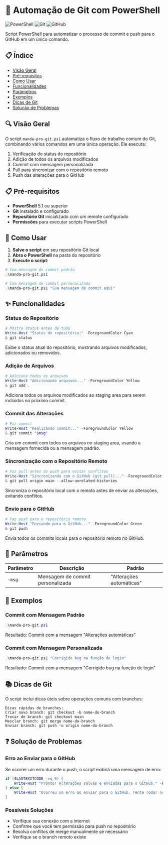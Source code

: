 # 🚀 Automação de Git com PowerShell

![PowerShell](https://img.shields.io/badge/PowerShell-5.1+-blue)
![Git](https://img.shields.io/badge/Git-Automation-green)
![GitHub](https://img.shields.io/badge/GitHub-Ready-orange)

Script PowerShell para automatizar o processo de commit e push para o GitHub em um único comando.

## 📋 Índice

- [Visão Geral](#-visão-geral)
- [Pré-requisitos](#-pré-requisitos)
- [Como Usar](#-como-usar)
- [Funcionalidades](#-funcionalidades)
- [Parâmetros](#-parâmetros)
- [Exemplos](#-exemplos)
- [Dicas de Git](#-dicas-de-git)
- [Solução de Problemas](#-solução-de-problemas)

## 🔍 Visão Geral

O script `manda-pro-git.ps1` automatiza o fluxo de trabalho comum do Git, combinando vários comandos em uma única operação. Ele executa:

1. Verificação do status do repositório
2. Adição de todos os arquivos modificados
3. Commit com mensagem personalizada
4. Pull para sincronizar com o repositório remoto
5. Push das alterações para o GitHub

## 📋 Pré-requisitos

- **PowerShell** 5.1 ou superior
- **Git** instalado e configurado
- **Repositório Git** inicializado com um remote configurado
- **Permissões** para executar scripts PowerShell

## 🚀 Como Usar

1. **Salve o script** em seu repositório Git local
2. **Abra o PowerShell** na pasta do repositório
3. **Execute o script**:

```powershell
# Com mensagem de commit padrão
.\manda-pro-git.ps1

# Com mensagem de commit personalizada
.\manda-pro-git.ps1 "Sua mensagem de commit aqui"
```

## ✨ Funcionalidades

### Status do Repositório
```powershell
# Mostra status antes de tudo
Write-Host "Status do repositório:" -ForegroundColor Cyan
& git status
```
Exibe o status atual do repositório, mostrando arquivos modificados, adicionados ou removidos.

### Adição de Arquivos
```powershell
# Adiciona todos os arquivos
Write-Host "Adicionando arquivos..." -ForegroundColor Yellow
& git add .
```
Adiciona todos os arquivos modificados ao staging area para serem incluídos no próximo commit.

### Commit das Alterações
```powershell
# Faz commit
Write-Host "Realizando commit..." -ForegroundColor Yellow
& git commit "$msg"
```
Cria um commit com todos os arquivos no staging area, usando a mensagem fornecida ou a mensagem padrão.

### Sincronização com o Repositório Remoto
```powershell
# Faz pull antes do push para evitar conflitos
Write-Host "Sincronizando com o GitHub (git pull)..." -ForegroundColor Yellow
& git pull origin main --allow-unrelated-histories
```
Sincroniza o repositório local com o remoto antes de enviar as alterações, evitando conflitos.

### Envio para o GitHub
```powershell
# Faz push para o repositório remoto
Write-Host "Enviando para o GitHub..." -ForegroundColor Green
& git push
```
Envia todos os commits locais para o repositório remoto no GitHub.

## 🔧 Parâmetros

| Parâmetro | Descrição | Padrão |
|-----------|-----------|--------|
| `-msg` | Mensagem de commit personalizada | "Alterações automáticas" |

## 📝 Exemplos

### Commit com Mensagem Padrão
```powershell
.\manda-pro-git.ps1
```
Resultado: Commit com a mensagem "Alterações automáticas"

### Commit com Mensagem Personalizada
```powershell
.\manda-pro-git.ps1 "Corrigido bug na função de login"
```
Resultado: Commit com a mensagem "Corrigido bug na função de login"

## 📚 Dicas de Git

O script inclui dicas úteis sobre operações comuns com branches:

```
Dicas rápidas de branches:
Criar novo branch: git checkout -b nome-do-branch
Trocar de branch: git checkout main
Mesclar branch: git merge nome-do-branch
Enviar branch: git push -u origin nome-do-branch
```

## ❓ Solução de Problemas

### Erro ao Enviar para o GitHub
Se ocorrer um erro durante o push, o script exibirá uma mensagem de erro:

```powershell
if ($LASTEXITCODE -eq 0) {
    Write-Host "Pronto! Alterações salvas e enviadas para o GitHub." -ForegroundColor Green
} else {
    Write-Host "Ocorreu um erro ao enviar para o GitHub. Tente rodar novamente ou verifique conflitos." -ForegroundColor Red
}
```

### Possíveis Soluções
- Verifique sua conexão com a internet
- Confirme que você tem permissão para push no repositório
- Resolva conflitos de merge manualmente se necessário
- Verifique se o branch remoto existe

